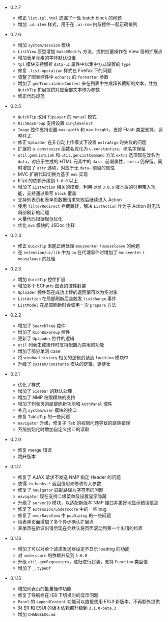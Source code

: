 * 0.2.7
    - 修正 `list.tpl.html` 遗漏了一处 batch block 的问题
    - 增加 `.ui-item` 样式，用于在 `.ui-row` 内与控件一起正确排列

* 0.2.6
    - 增加 `system/session` 模块
    - `ListView` 原型增加 `batchModify` 方法，提供批量操作在 View 层的扩展点
    - 增加表单元素的字体默认设置
    - `tpl` 模块支持解析 `data-ui` 属性中以集中方式设置的 `type`
    - 修复 `.list-operation` 样式在 Firefox 下的问题
    - 调整了图表控件中 `echarts` 的 `formatter` 参数
    - 增加了 `genTruncatableContent` 来在列表中生成超长截断的文本，并为 `QuickTip` 扩展提供对应全部文本作为参数
    - 修正代码规范

* 0.2.5
    - `QuickTip` 改用 `TipLayer` 的 `manual` 模式
    - `RichBoxGroup` 支持设置 `singleSelect`
    - `Image` 控件支持设置 `max-width` 和 `max-height`，去除 Flash 类型支持，调整样式
    - 修正 `Uploader` 在非自动上传模式下设置 `extraArgs` 时失败的问题
    - 扩展的 `u.constanize` 函数名优化为 `u.constantize`，老名字保留
    - `util.genListLink` 和 `util.genListCommand` 方法 `extra` 选项现在改名为 `data`，对应于生成的 HTML 元素中的 `data-` 前缀属性，`extra` 仍保留。同时增加了 `attr` 选项，对应于无 `data-` 前缀的属性
    - MVC 扩展代码切换为基于 `eoo` 实现
    - ETpl 的依赖升级到 `3.0.0` 以上
    - 增加了 `ListAction` 相关的模板，利用 etpl `3.0.0` 版本后的引用带入功能，支持通过重写 `block` 覆盖
    - 支持列表页和表单页数据请求失败后继续进入 Action
    - 使用 `filterRedirect` 拦截跳转，解决 `ListAction` 作为子 Action 时无法局部刷新的问题
    - 大量代码根据规范优化
    - 优化 `mvc` 模块的 JSDoc 注释

* 0.2.4
    - 修正 `QuickTip` 未能正确处理 `mouseenter` / `mouseleave` 的问题
    - 在 `extension/ui/lib` 中为 `on` 在代理事件时增加了 `mouseenter` / `mouseleave` 的处理

* 0.2.3
    - 增加 `QuickTip` 控件扩展
    - 增加多个 ECharts 图表的控件封装
    - `Uploader` 控件现在成功上传的返回值可以为空对象
    - `ListAction` 在局部刷新后会触发 `listchange` 事件
    - `ListModel` 在局部刷新时会调用一次 `prepare` 方法

* 0.2.2
    - 增加了 `SearchTree` 控件
    - 增加了 `RichBoxGroup` 控件
    - 更新了 `Uploader` 控件的逻辑
    - `util` 列表生成操作时支持配置为禁用的功能
    - 增加了部分单测 case
    - 将 `window` / `history` 相关的逻辑封装到 `location` 模块中
    - 升级了 `system/constants` 模块的逻辑，更健壮

* 0.2.1
    - 优化了样式
    - 增加了 `Sidebar` 的默认处理
    - 增加了 NMP 权限模块的支持
    - 增加了列表页的局部刷新功能和 `AuthPanel` 控件
    - 补充 `system/user` 模块的接口
    - 修复 `TableTip` 的一些问题
    - `navigator` 升级，修复子 Tab 的权限问题导致的跳转错误
    - 系统初始化时增加自定义接口的读取

* 0.2.0
    - 修复 merge 错误
    - 跳升版本

* 0.1.17
    - 修复了 AJAX 请求不发送 NMP 指定 Header 的问题
    - 使得 `io.hooks.*` 返回值用来修改传入参数
    - 修复了 `navigator` 匹配路径为字符串的问题
    - `navigator` 现在支持二级菜单及设置显示隐藏
    - 升级了 `serverIO` 模块，以适配新版本 NMP 接口并更好地显示错误信息
    - 修复了 `extension/underscore` 中的一些 bug
    - 修复了 `mvc/BaseView` 中 `popDialog` 的一些问题
    - 给表单页面增加了多个异步确认扩展点
    - 表单页在验证出错后现在会默认将页面滚动到第一个出错的位置

* 0.1.16
    - 增加了可以对单个请求发送器设定不显示 loading 的功能
    - 对 `underscore` 的依赖升级到 `1.6.0`
    - 升级 `util.genRequesters`，递归进行封装，支持 `Function` 类型值
    - 增加了 `_.typeOf`

* 0.1.15
    - 增加列表页的批量操作功能
    - 修复了导航栏在 IE8 下切换时的显示问题
    - `Panel` 的 `appendContent` 功能可以直接使用 ESUI 新版本，不再额外提供
    - 对 ER 和 ESUI 的版本依赖都升级到 `3.1.0-beta.3`
    - 增加 `CHANGELOG.md`
